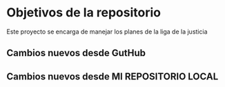 # Objetivos de la repositorio

Este proyecto se encarga de manejar los planes de la liga de la justicia


## Cambios nuevos desde GutHub
## Cambios nuevos desde MI REPOSITORIO LOCAL
